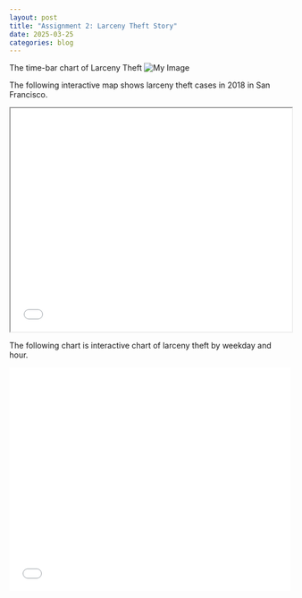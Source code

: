 ```yaml
---
layout: post
title: "Assignment 2: Larceny Theft Story"
date: 2025-03-25
categories: blog
---
```

The time-bar chart of Larceny Theft
![My Image](https://ndszt.github.io/yst.github.io/images/larceny_theft_per_year.png)

The following interactive map shows larceny theft cases in 2018 in San Francisco.
<iframe src="/yst.github.io/HTML/larceny_map_2018.html" width="100%" height="400"></iframe>

The following chart is interactive chart of larceny theft by weekday and hour.
<iframe src="/yst.github.io/HTML/larceny_theft_by_hour.html" width="100%" height="400"
        style="max-width: 640px; display: block; margin: 0 auto; border: none;"></iframe>
